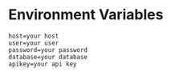# Environment Variables<br/>
`host=your host`<br/>
`user=your user`<br/>
`password=your password`<br/>
`database=your database`<br/>
`apikey=your api key`<br/>
